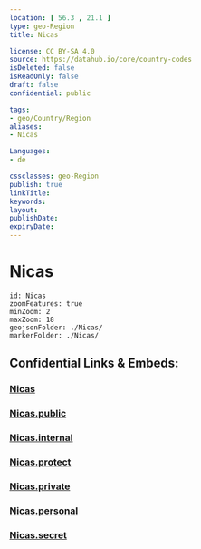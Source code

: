 ```yaml
---
location: [ 56.3 , 21.1 ] 
type: geo-Region
title: Nicas

license: CC BY-SA 4.0
source: https://datahub.io/core/country-codes
isDeleted: false
isReadOnly: false
draft: false
confidential: public

tags:
- geo/Country/Region
aliases:
- Nicas

Languages:
- de

cssclasses: geo-Region
publish: true
linkTitle: 
keywords: 
layout: 
publishDate: 
expiryDate: 
---
```


# Nicas

```leaflet
id: Nicas
zoomFeatures: true 
minZoom: 2 
maxZoom: 18
geojsonFolder: ./Nicas/
markerFolder: ./Nicas/
```


## Confidential Links & Embeds: 

### [Nicas](/_Standards/Earth/Continent/Europe/Europe~North/Latvia/Counties/Nicas.md) 

### [Nicas.public](/_public/Earth/Continent/Europe/Europe~North/Latvia/Counties/Nicas.public.md) 

### [Nicas.internal](/_internal/Earth/Continent/Europe/Europe~North/Latvia/Counties/Nicas.internal.md) 

### [Nicas.protect](/_protect/Earth/Continent/Europe/Europe~North/Latvia/Counties/Nicas.protect.md) 

### [Nicas.private](/_private/Earth/Continent/Europe/Europe~North/Latvia/Counties/Nicas.private.md) 

### [Nicas.personal](/_personal/Earth/Continent/Europe/Europe~North/Latvia/Counties/Nicas.personal.md) 

### [Nicas.secret](/_secret/Earth/Continent/Europe/Europe~North/Latvia/Counties/Nicas.secret.md)


